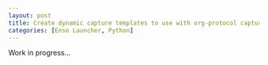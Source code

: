 ```yaml
---
layout: post
title: Create dynamic capture templates to use with org-protocol capture. In Windows!
categories: [Enso Launcher, Python]
---
```


Work in progress...